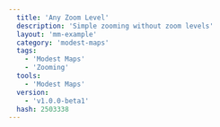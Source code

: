 ```yaml
---
  title: 'Any Zoom Level'
  description: 'Simple zooming without zoom levels'
  layout: 'mm-example'
  category: 'modest-maps'
  tags:
    - 'Modest Maps'
    - 'Zooming'
  tools:
    - 'Modest Maps'
  version:
    - 'v1.0.0-beta1'
  hash: 2503338
---
```

